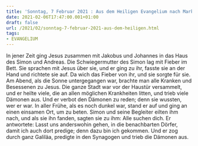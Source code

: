 ```yaml
---
title: 'Sonntag, 7 Februar 2021 : Aus dem Heiligen Evangelium nach Markus - Mk 1,29-39.'
date: 2021-02-06T17:47:00.001+01:00
draft: false
url: /2021/02/sonntag-7-februar-2021-aus-dem-heiligen.html
tags: 
- EVANGELIUM
---
```


In jener Zeit ging Jesus zusammen mit Jakobus und Johannes in das Haus des Simon und Andreas. Die Schwiegermutter des Simon lag mit Fieber im Bett. Sie sprachen mit Jesus über sie, und er ging zu ihr, fasste sie an der Hand und richtete sie auf. Da wich das Fieber von ihr, und sie sorgte für sie. Am Abend, als die Sonne untergegangen war, brachte man alle Kranken und Besessenen zu Jesus. Die ganze Stadt war vor der Haustür versammelt, und er heilte viele, die an allen möglichen Krankheiten litten, und trieb viele Dämonen aus. Und er verbot den Dämonen zu reden; denn sie wussten, wer er war. In aller Frühe, als es noch dunkel war, stand er auf und ging an einen einsamen Ort, um zu beten. Simon und seine Begleiter eilten ihm nach, und als sie ihn fanden, sagten sie zu ihm: Alle suchen dich. Er antwortete: Lasst uns anderswohin gehen, in die benachbarten Dörfer, damit ich auch dort predige; denn dazu bin ich gekommen. Und er zog durch ganz Galiläa, predigte in den Synagogen und trieb die Dämonen aus.